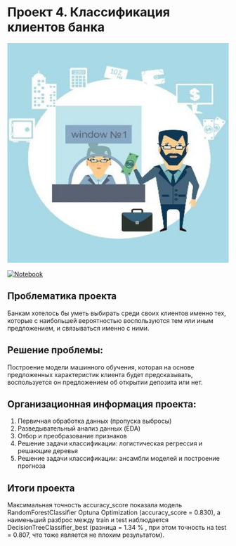 # Проект 4.  Классификация клиентов банка


<center> <img src=https://github.com/xndrf/Data_Science_Project/blob/master/4.%20Bank_deposit/png/readpi.jpg width=800 height=500></center>



[![Notebook](https://img.shields.io/badge/Jupyter-Notebook-F37626?style=for-the-badge&logo=jupyter&logoColor=white)](https://github.com/xndrf/Data_Science_Project/blob/master/4.%20Bank_deposit/Project_4.ipynb)


## Проблематика проекта

Банкам хотелось бы уметь выбирать среди своих клиентов именно тех, которые с наибольшей вероятностью воспользуются тем или иным предложением, и связываться именно с ними.

## Решение проблемы:

Построение модели машинного обучения, которая на основе предложенных характеристик клиента будет предсказывать, воспользуется он предложением об открытии депозита или нет.

## Организационная информация проекта:

1. Первичная обработка данных (пропуска выбросы)
2. Разведывательный анализ данных (EDA)
3. Отбор и преобразование признаков
4. Решение задачи классификации: логистическая регрессия и решающие деревья
5. Решение задачи классификации: ансамбли моделей и построение прогноза

## Итоги проекта

Максимальная точность accuracy_score показала модель RandomForestClassifier Optuna Optimization (accuracy_score = 0.830), а наименьший разброс между train и test наблюдается DecisionTreeClassifier_best (разница = 1.34 % , при этом точность на test = 0.807, что тоже является не плохим результатом).